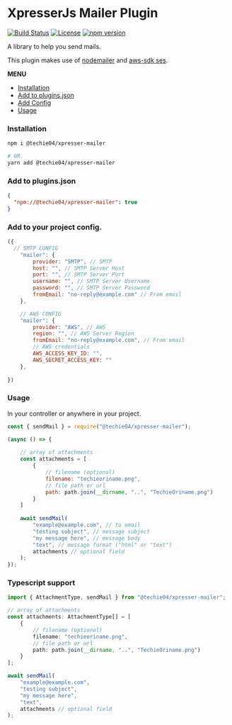 # XpresserJs Mailer Plugin
[![Build Status](https://circleci.com/gh/wildbit/postmark.js.svg?style=shield)](https://circleci.com/gh/wildbit/postmark.js)
[![License](http://img.shields.io/badge/license-MIT-blue.svg?style=flat)](http://www.opensource.org/licenses/MIT)
[![npm version](https://badge.fury.io/js/@techie04%2Fxpresser-mailer.svg)](https://badge.fury.io/js/@techie04%2Fxpresser-mailer)

A library to help you send mails.

This plugin makes use of [nodemailer](https://www.npmjs.com/package/nodemailer) and [aws-sdk ses](https://www.npmjs.com/package/@aws-sdk/client-ses).

**MENU**
- [Installation](#installation)
- [Add to plugins.json](#add-to-pluginsjson)
- [Add Config](#add-to-your-project-config)
- [Usage](#usage)

### Installation

```sh
npm i @techie04/xpresser-mailer

# OR
yarn add @techie04/xpresser-mailer

```


### Add to plugins.json

```json
{
  "npm://@techie04/xpresser-mailer": true
}
```

### Add to your project config.

```javascript
({
  // SMTP CONFIG
    "mailer": {
        provider: "SMTP", // SMTP
        host: "", // SMTP Server Host
        port: "", // SMTP Server Port
        username: "", // SMTP Server Username
        password: "", // SMTP Server Password
        fromEmail: "no-reply@example.com" // From email
    },

    // AWS CONFIG
    "mailer": {
        provider: "AWS", // AWS
        region: "", // AWS Server Region
        fromEmail: "no-reply@example.com", // From email
        // AWS credentials
        AWS_ACCESS_KEY_ID: "",
        AWS_SECRET_ACCESS_KEY: ""
    },
  
})
```


### Usage

In your controller or anywhere in your project.

```javascript
const { sendMail } = require("@techie04/xpresser-mailer");

(async () => {
    
    // array of attachments 
    const attachments = [
        {
            // filename (optional)
            filename: "techieoriname.png",
            // file path or url
            path: path.join(__dirname, "..", "TechieOriname.png")
        }
    ]
    
    await sendMail(
        "example@example.com", // to email
        "testing subject", // message subject
        "my message here", // message body
        "text", // message format ("html" or "text")
        attachments // optional field
    );
});

```

### Typescript support
```typescript
import { AttachmentType, sendMail } from "@techie04/xpresser-mailer";

// array of attachments 
const attachments: AttachmentType[] = [
    {
        // filename (optional)
        filename: "techieoriname.png",
        // file path or url
        path: path.join(__dirname, "..", "TechieOriname.png")
    }
];

await sendMail(
    "example@example.com",
    "testing subject",
    "my message here",
    "text",
    attachments // optional field
);
```
